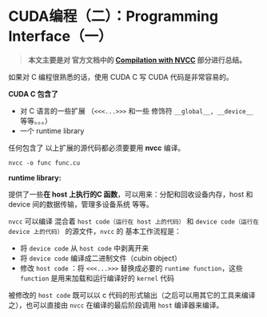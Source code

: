 # CUDA编程（二）：Programming Interface（一）

>  **本文主要是对 官方文档中的 [ Compilation with NVCC](http://docs.nvidia.com/cuda/cuda-c-programming-guide/index.html#compilation-with-nvcc) 部分进行总结。**



如果对 C 编程很熟悉的话，使用 CUDA C 写 CUDA 代码是非常容易的。

**CUDA C 包含了**

* 对 C 语言的一些扩展 （`<<<...>>>` 和一些 修饰符 `__global__, __device__` 等等。。。）
* 一个 runtime library

任何包含了 以上扩展的源代码都必须要要用 **nvcc** 编译。

```shell
nvcc -o func func.cu
```



**runtime library:**

提供了一些**在 host 上执行的C 函数**，可以用来：分配和回收设备内存，host 和 device 间的数据传输，管理多设备系统 等等。



`nvcc` 可以编译 混合着  `host code（运行在 host 上的代码）` 和  `device code（运行在 device 上的代码）` 的源文件，`nvcc` 的 基本工作流程是：

* 将 `device code` 从 `host code` 中剥离开来
* 将 `device code` 编译成二进制文件（cubin object）
* 修改 `host code` ：将 `<<<...>>>` 替换成必要的 `runtime function`，这些 `function` 是用来加载和运行编译好的 `kernel` 代码



被修改的 `host code` 既可以以 c 代码的形式输出（之后可以用其它的工具来编译之），也可以直接由 `nvcc` 在编译的最后阶段调用 `host` 编译器来编译。





